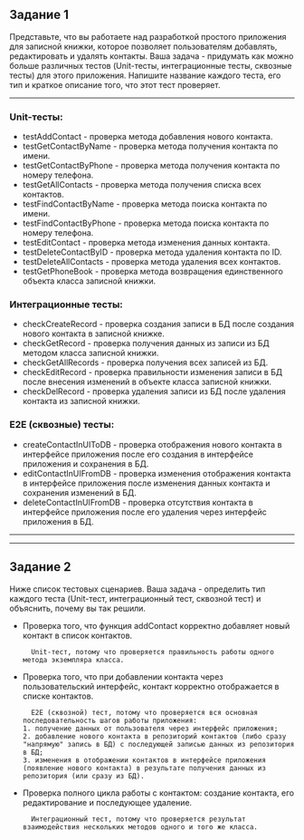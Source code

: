 ## Задание 1
 Представьте, что вы работаете над разработкой простого приложения для записной книжки, которое позволяет пользователям добавлять, редактировать и удалять контакты. Ваша задача - придумать как можно больше различных тестов (Unit-тесты, интеграционные тесты, сквозные тесты) для этого приложения. Напишите название каждого теста, его тип и краткое описание того, что этот тест проверяет.

---

### Unit-тесты:

* testAddContact - проверка метода добавления нового контакта.
* testGetContactByName - проверка метода получения контакта по имени.
* testGetContactByPhone - проверка метода получения контакта по номеру телефона.
* testGetAllContacts - проверка метода получения списка всех контактов.
* testFindContactByName - проверка метода поиска контакта по имени.
* testFindContactByPhone - проверка метода поиска контакта по номеру телефона.
* testEditContact - проверка метода изменения данных контакта.
* testDeleteContactByID - проверка метода удаления контакта по ID.
* testDeleteAllContacts - проверка метода удаления всех контактов.
* testGetPhoneBook - проверка метода возвращения единственного объекта класса записной книжки.

### Интеграционные тесты:
* checkCreateRecord - проверка создания записи в БД после создания нового контакта в записной книжке.
* checkGetRecord - проверка получения данных из записи из БД методом класса записной книжки.
* checkGetAllRecords - проверка получения всех записей из БД.
* checkEditRecord - проверка правильности изменения записи в БД после внесения изменений в объекте класса записной книжки.
* checkDelRecord - проверка удаления записи из БД после удаления контакта из записной книжки.


### E2E (сквозные) тесты:
* createContactInUIToDB - проверка отображения нового контакта в интерфейсе приложения после его создания в интерфейсе приложения и  сохранения в БД.
* editContactInUIFromDB - проверка изменения отображения контакта в интерфейсе приложения после изменения данных контакта и сохранения изменений в БД.
* deleteContactInUIFromDB - проверка отсутствия контакта в интерфейсе приложения после его удаления через интерфейс приложения в БД.

---
---

## Задание 2

Ниже список тестовых сценариев. Ваша задача - определить тип каждого теста (Unit-тест, интеграционный тест, сквозной тест) и объяснить, почему вы так решили.

* Проверка того, что функция addContact корректно добавляет новый контакт в список контактов.
        
        Unit-тест, потому что проверяется правильность работы одного метода экземпляра класса.

* Проверка того, что при добавлении контакта через пользовательский интерфейс, контакт корректно отображается в списке контактов.

        E2E (сквозной) тест, потому что проверяется вся основная последовательность шагов работы приложения:
      1. получение данных от пользователя через интерфейс приложения;
      2. добавление нового контакта в репозиторий контактов (либо сразу "напрямую" запись в БД) с последующей записью данных из репозитория в БД;
      3. изменения в отображении контактов в интерфейсе приложения (появление нового контакта) в результате получения данных из репозитория (или сразу из БД).

* Проверка полного цикла работы с контактом: создание контакта, его редактирование и последующее удаление.

        Интеграционный тест, потому что проверяется результат взаимодействия нескольких методов одного и того же класса.